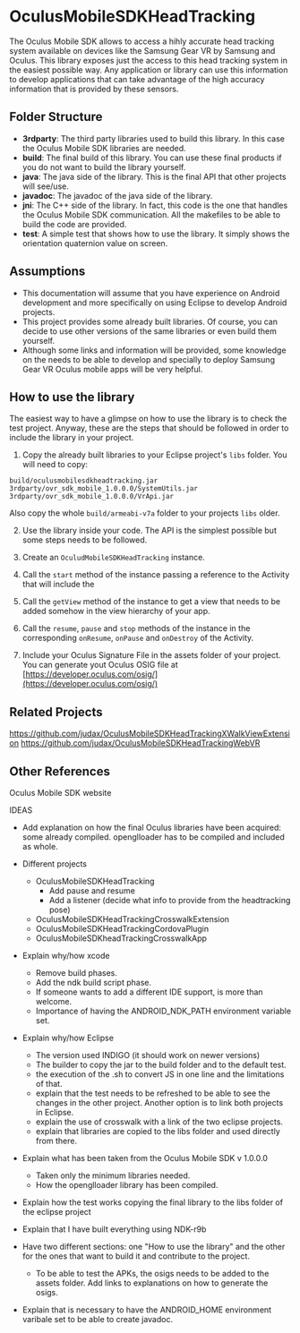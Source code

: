 # OculusMobileSDKHeadTracking

The Oculus Mobile SDK allows to access a hihly accurate head tracking system available on devices like the Samsung Gear VR by Samsung and Oculus. This library exposes just the access to this head tracking system in the easiest possible way. Any application or library can use this information to develop applications that can take advantage of the high accuracy information that is provided by these sensors.

## Folder Structure

* **3rdparty**: The third party libraries used to build this library. In this case the Oculus Mobile SDK libraries are needed.
* **build**: The final build of this library. You can use these final products if you do not want to build the library yourself.
* **java**: The java side of the library. This is the final API that other projects will see/use.
* **javadoc**: The javadoc of the java side of the library.
* **jni**: The C++ side of the library. In fact, this code is the one that handles the Oculus Mobile SDK communication. All the makefiles to be able to build the code are provided.
* **test**: A simple test that shows how to use the library. It simply shows the orientation quaternion value on screen.

## Assumptions

* This documentation will assume that you have experience on Android development and more specifically on using Eclipse to develop Android projects.
* This project provides some already built libraries. Of course, you can decide to use other versions of the same libraries or even build them yourself.
* Although some links and information will be provided, some knowledge on the needs to be able to develop and specially to deploy Samsung Gear VR Oculus mobile apps will be very helpful.

## How to use the library

The easiest way to have a glimpse on how to use the library is to check the test project. Anyway, these are the steps that should be followed in order to include the library in your project.

1. Copy the already built libraries to your Eclipse project's `libs` folder. You will need to copy:

```
build/oculusmobilesdkheadtracking.jar
3rdparty/ovr_sdk_mobile_1.0.0.0/SystemUtils.jar
3rdparty/ovr_sdk_mobile_1.0.0.0/VrApi.jar
```

Also copy the whole `build/armeabi-v7a` folder to your projects `libs` older.

2. Use the library inside your code. The API is the simplest possible but some steps needs to be followed.
  1. Create an `OculudMobileSDKHeadTracking` instance.
  2. Call the `start` method of the instance passing a reference to the Activity that will include the 
  3. Call the `getView` method of the instance to get a view that needs to be added somehow in the view hierarchy of your app.
  4. Call the `resume`, `pause` and `stop` methods of the instance in the corresponding `onResume`, `onPause` and `onDestroy` of the Activity.

3. Include your Oculus Signature File in the assets folder of your project. You can generate yout Oculus OSIG file at [https://developer.oculus.com/osig/](https://developer.oculus.com/osig/)

## Related Projects

https://github.com/judax/OculusMobileSDKHeadTrackingXWalkViewExtension
https://github.com/judax/OculusMobileSDKHeadTrackingWebVR

## Other References

Oculus Mobile SDK website



IDEAS

* Add explanation on how the final Oculus libraries have been acquired: some already compiled. openglloader has to be compiled and included as whole.

* Different projects
	- OculusMobileSDKHeadTracking
		+ Add pause and resume
		+ Add a listener (decide what info to provide from the headtracking pose)
	- OculusMobileSDKHeadTrackingCrosswalkExtension
	- OculusMobileSDKHeadTrackingCordovaPlugin
	- OculusMobileSDKheadTrackingCrosswalkApp

* Explain why/how xcode
	- Remove build phases.
	- Add the ndk build script phase.
	- If someone wants to add a different IDE support, is more than welcome.
	- Importance of having the ANDROID_NDK_PATH environment variable set.

* Explain why/how Eclipse
	- The version used INDIGO (it should work on newer versions)
	- The builder to copy the jar to the build folder and to the default test.
	- the execution of the .sh to convert JS in one line and the limitations of that.
	- explain that the test needs to be refreshed to be able to see the changes in the other project. Another option is to link both projects in Eclipse.
	- explain the use of crosswalk with a link of the two eclipse projects.
	- explain that libraries are copied to the libs folder and used directly from there.

* Explain what has been taken from the Oculus Mobile SDK v 1.0.0.0
	- Taken only the minimum libraries needed.
	- How the openglloader library has been compiled.

* Explain how the test works copying the final library to the libs folder of the eclipse project

* Explain that I have built everything using NDK-r9b

* Have two different sections: one "How to use the library" and the other for the ones that want to build it and contribute to the project.
	- To be able to test the APKs, the osigs needs to be added to the assets folder. Add links to explanations on how to generate the osigs.

* Explain that is necessary to have the ANDROID_HOME environment varibale set to be able to create javadoc.

